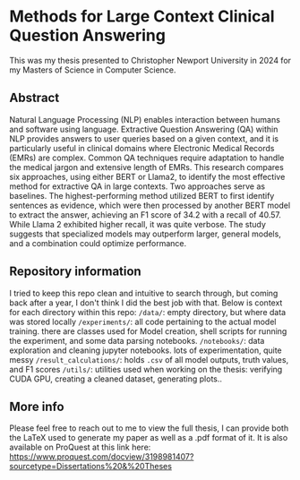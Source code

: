 # Methods for Large Context Clinical Question Answering

This was my thesis presented to Christopher Newport University in 2024 for my Masters of Science in Computer Science.

## Abstract
Natural Language Processing (NLP) enables interaction between humans and software using language. Extractive Question Answering (QA) within NLP provides answers to user queries based on a given context, and it is particularly useful in clinical domains where Electronic Medical Records (EMRs) are complex. Common QA techniques require adaptation to handle the medical jargon and extensive length of EMRs. This research compares six approaches, using either BERT or Llama2, to identify the most effective method for extractive QA in large contexts. Two approaches serve as baselines. The highest-performing method utilized BERT to first identify sentences as evidence, which were then processed by another BERT model to extract the answer, achieving an F1 score of 34.2 with a recall of 40.57. While Llama 2 exhibited higher recall, it was quite verbose. The study suggests that specialized models may outperform larger, general models, and a combination could optimize performance.

## Repository information
I tried to keep this repo clean and intuitive to search through, but coming back after a year, I don't think I did the best job with that. Below is context for each directory within this repo:
`/data/`: empty directory, but where data was stored locally
`/experiments/`: all code pertaining to the actual model training. there are classes used for Model creation, shell scripts for running the experiment, and some data parsing notebooks.
`/notebooks/`: data exploration and cleaning jupyter notebooks. lots of experimentation, quite messy
`/result_calculations/`: holds `.csv` of all model outputs, truth values, and F1 scores
`/utils/`: utilities used when working on the thesis: verifying CUDA GPU, creating a cleaned dataset, generating plots..

## More info
Please feel free to reach out to me to view the full thesis, I can provide both the LaTeX used to generate my paper as well as a .pdf format of it.
It is also available on ProQuest at this link here: https://www.proquest.com/docview/3198981407?sourcetype=Dissertations%20&%20Theses
